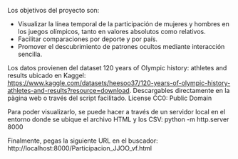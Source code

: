 Los objetivos del proyecto son:
  - Visualizar la línea temporal de la participación de mujeres y hombres en los juegos olímpicos, tanto en valores absolutos como relativos.
  - Facilitar comparaciones por deporte y por país.
  - Promover el descubrimiento de patrones ocultos mediante interacción sencilla.

Los datos provienen del dataset 120 years of Olympic history: athletes and results ubicado en Kaggel:  https://www.kaggle.com/datasets/heesoo37/120-years-of-olympic-history-athletes-and-results?resource=download.
Descargables directamente en la pàgina web o través del script facilitado.
License
CC0: Public Domain

Para poder visualizarlo, se puede hacer a través de un servidor local en el entorno donde se ubique el archivo HTML y los CSV:
  python -m http.server 8000

Finalmente, pegas la siguiente URL en el buscador:
  http://localhost:8000/Participacion_JJOO_vf.html
